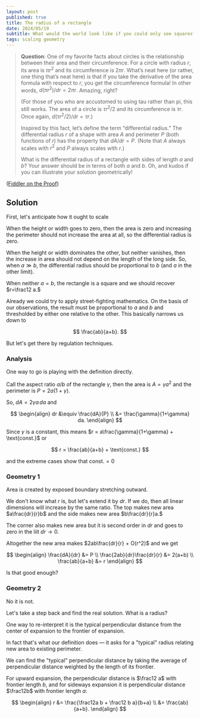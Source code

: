 ```yaml
---
layout: post
published: true
title: The radius of a rectangle
date: 2024/05/19
subtitle: What would the world look like if you could only see squares?
tags: scaling geometry
---
```


>**Question**: One of my favorite facts about circles is the relationship between their area and their circumference. For a circle with radius $r,$ its area is $\pi r^2$ and its circumference is $2\pi r.$ What’s neat here (or rather, one thing that’s neat here) is that if you take the derivative of the area formula with respect to $r,$ you get the circumference formula! In other words, $d(\pi r^2)/dr = 2\pi r.$ Amazing, right?
>
>(For those of you who are accustomed to using tau rather than pi, this still works. The area of a circle is $\tau r^2/2$ and its circumference is $\tau r.$ Once again, $d(\tau r^2/2)/dr = \tau r.$)
>
>Inspired by this fact, let’s define the term “differential radius.” The differential radius $r$ of a shape with area $A$ and perimeter $P$ (both functions of $r$) has the property that $dA/dr = P.$ (Note that $A$ always scales with $r^2$ and $P$ always scales with $r.$)
>
> What is the differential radius of a rectangle with sides of length $a$ and $b$? Your answer should be in terms of both $a$ and $b.$ Oh, and kudos if you can illustrate your solution geometrically!

<!--more-->

([Fiddler on the Proof](https://thefiddler.substack.com/p/when-is-a-triangle-like-a-circle))

## Solution

First, let's anticipate how it ought to scale

When the height or width goes to zero, then the area is zero and increasing the perimeter should not increase the area at all, so the differential radius is zero.

When the height or width dominates the other, but neither vanishes, then the increase in area should not depend on the length of the long side. So, when $a\gg b,$ the differential radius should be proportional to $b$ (and $a$ in the other limit).

When neither $a=b,$ the rectangle is a square and we should recover $r=\frac12 a.$ 

Already we could try to apply street-fighting mathematics. On the basis of our observations, the result must be proportional to $a$ and $b$ and thresholded by either one relative to the other. This basically narrows us down to

$$ \frac{ab}{a+b}. $$

But let's get there by regulation techniques.

### Analysis

One way to go is playing with the definition directly.

Call the aspect ratio $a/b$ of the rectangle $\gamma,$ then the area is $A = \gamma a^2$ and the perimeter is $P=2a(1+\gamma).$

So, $dA = 2\gamma a\, da$ and 

$$ \begin{align} dr &\equiv \frac{dA}{P} \\ &= \frac{\gamma}{1+\gamma} da. \end{align} $$

Since $\gamma$ is a constant, this means $r = a\frac{\gamma}{1+\gamma} + \text{const.}$ or 

$$ r = \frac{ab}{a+b} + \text{const.} $$

and the extreme cases show that $\text{const.}=0$

### Geometry 1

Area is created by exposed boundary stretching outward. 

We don't know what $r$ is, but let's extend it by $dr.$ If we do, then all linear dimensions will increase by the same ratio. The top makes new area $a\frac{dr}{r}b$ and the side makes new area $b\frac{dr}{r}a.$ 

The corner also makes new area but it is second order in $dr$ and goes to zero in the liit $dr \rightarrow 0.$

Altogether the new area makes $2ab\frac{dr}{r} + O(r^2)$ and we get

$$ 
  \begin{align}
    \frac{dA}{dr} &= P \\
    \frac{2ab}{dr}\frac{dr}{r} &= 2(a+b) \\
    \frac{ab}{a+b} &= r
  \end{align}
$$

Is that good enough?

### Geometry 2

No it is not.

Let's take a step back and find the real solution. What is a radius? 

One way to re-interpret it is the typical perpendicular distance from the center of expansion to the frontier of expansion.

In fact that's what our definition does — it asks for a "typical" radius relating new area to existing perimeter.

We can find the "typical" perpendicular distance by taking the average of perpendicular distance weighted by the length of its frontier.

For upward expansion, the perpendicular distance is $\frac12 a$ with frontier length $b,$ and for sideways expansion it is perpendicular distance $\frac12b$ with frontier length $a$:

$$ 
  \begin{align}
    r &= \frac{\frac12a b + \frac12 b a}{b+a} \\
    &= \frac{ab}{a+b}.
  \end{align}    
$$



<br>
